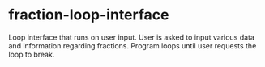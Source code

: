 # fraction-loop-interface
Loop interface that runs on user input. User is asked to input various data and information regarding fractions. Program loops until user requests the loop to break.
